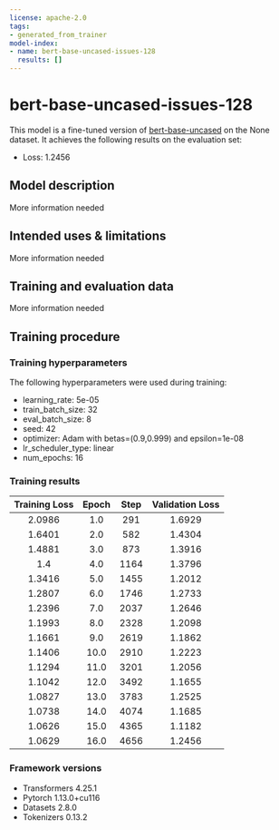 ```yaml
---
license: apache-2.0
tags:
- generated_from_trainer
model-index:
- name: bert-base-uncased-issues-128
  results: []
---
```


<!-- This model card has been generated automatically according to the information the Trainer had access to. You
should probably proofread and complete it, then remove this comment. -->

# bert-base-uncased-issues-128

This model is a fine-tuned version of [bert-base-uncased](https://huggingface.co/bert-base-uncased) on the None dataset.
It achieves the following results on the evaluation set:
- Loss: 1.2456

## Model description

More information needed

## Intended uses & limitations

More information needed

## Training and evaluation data

More information needed

## Training procedure

### Training hyperparameters

The following hyperparameters were used during training:
- learning_rate: 5e-05
- train_batch_size: 32
- eval_batch_size: 8
- seed: 42
- optimizer: Adam with betas=(0.9,0.999) and epsilon=1e-08
- lr_scheduler_type: linear
- num_epochs: 16

### Training results

| Training Loss | Epoch | Step | Validation Loss |
|:-------------:|:-----:|:----:|:---------------:|
| 2.0986        | 1.0   | 291  | 1.6929          |
| 1.6401        | 2.0   | 582  | 1.4304          |
| 1.4881        | 3.0   | 873  | 1.3916          |
| 1.4           | 4.0   | 1164 | 1.3796          |
| 1.3416        | 5.0   | 1455 | 1.2012          |
| 1.2807        | 6.0   | 1746 | 1.2733          |
| 1.2396        | 7.0   | 2037 | 1.2646          |
| 1.1993        | 8.0   | 2328 | 1.2098          |
| 1.1661        | 9.0   | 2619 | 1.1862          |
| 1.1406        | 10.0  | 2910 | 1.2223          |
| 1.1294        | 11.0  | 3201 | 1.2056          |
| 1.1042        | 12.0  | 3492 | 1.1655          |
| 1.0827        | 13.0  | 3783 | 1.2525          |
| 1.0738        | 14.0  | 4074 | 1.1685          |
| 1.0626        | 15.0  | 4365 | 1.1182          |
| 1.0629        | 16.0  | 4656 | 1.2456          |


### Framework versions

- Transformers 4.25.1
- Pytorch 1.13.0+cu116
- Datasets 2.8.0
- Tokenizers 0.13.2
